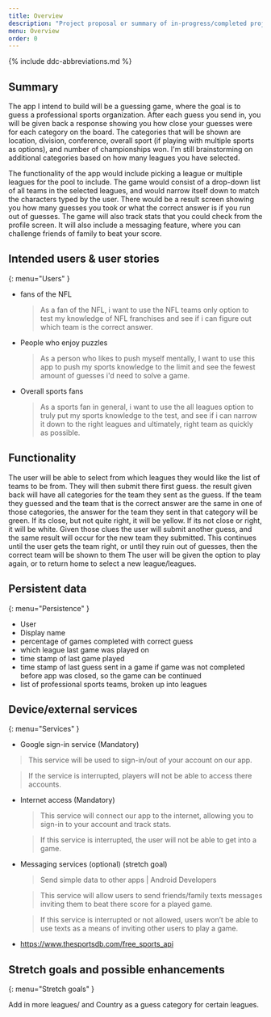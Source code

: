 ```yaml
---
title: Overview
description: "Project proposal or summary of in-progress/completed project."
menu: Overview
order: 0
---
```


{% include ddc-abbreviations.md %}

## Summary

The app I intend to build will be a guessing game, where the goal is to guess a professional sports organization. After each guess you send in, you will be given back a response showing you how close your guesses were for each category on the board. The categories that will be shown are location, division, conference, overall sport (if playing with multiple sports as options), and number of championships won. I'm still brainstorming on additional categories based on how many leagues you have selected. 

The functionality of the app would include picking a league or multiple leagues for the pool to include. The game would consist of a drop-down list of all teams in the selected leagues, and would narrow itself down to match the characters typed by the user. There would be a result screen showing you how many guesses you took or what the correct answer is if you run out of guesses. The game will also track stats that you could check from the profile screen. It will also include a messaging feature, where you can challenge friends of family to beat your score. 

## Intended users & user stories
{: menu="Users" }
* fans of the NFL

    > As a fan of the NFL, i want to use the NFL teams only option to test my knowledge of NFL franchises and see if i can figure out which team is the correct answer.

* People who enjoy puzzles

    > As a person who likes to push myself mentally, I want to use this app to push my sports knowledge to the limit and see the fewest amount of guesses i'd need to solve a game.
  
* Overall sports fans 

    > As a sports fan in general, i want to use the all leagues option to truly put my sports knowledge to the test, and see if i can narrow it down to the right leagues and ultimately, right team as quickly as possible.



## Functionality

The user will be able to select from which leagues they would like the list of teams to be from.
They will then submit there first guess.
the result given back will have all categories for the team they sent as the guess.
If the team they guessed and the team that is the correct answer are the same in one of those categories, the answer for the team they sent in that category will be green. If its close, but not quite right, it will be yellow. If its not close or right, it will be white.
Given those clues the user will submit another guess, and the same result will occur for the new team they submitted.
This continues until the user gets the team right, or until they ruin out of guesses, then the correct team will be shown to them 
The user will be given the option to play again, or to return home to select a new league/leagues.

## Persistent data
{: menu="Persistence" }

  * User
  * Display name
  * percentage of games completed with correct guess 
  * which league last game was played on 
  * time stamp of last game played 
  * time stamp of last guess sent in a game if game was not completed before app was closed, so the game can be continued 
  * list of professional sports teams, broken up into leagues 


    
## Device/external services
{: menu="Services" }

  * Google sign-in service (Mandatory)
  > This service will be used to sign-in/out of your account on our app.

  > If the service is interrupted, players will not be able to access there accounts.

  * Internet access (Mandatory)
    > This service will connect our app to the internet, allowing you to sign-in to your account and track stats.

    > If this service is interrupted, the user will not be able to get into a game.

  * Messaging services (optional) (stretch goal)
    > Send simple data to other apps  |  Android Developers

    > This service will allow users to send friends/family texts messages inviting them to beat there score for a played game.

    > If this service is interrupted or not allowed, users won’t be able to use texts as a means of inviting other users to play a game.

  * https://www.thesportsdb.com/free_sports_api

## Stretch goals and possible enhancements 
{: menu="Stretch goals" }

Add in more leagues/ and Country as a guess category for certain leagues. 
